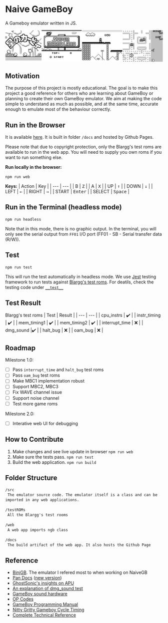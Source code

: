 # Naive GameBoy

A Gameboy emulator written in JS.

![banner](https://github.com/JNKKKK/NaiveGB/raw/master/banner.png)

## Motivation
The purpose of this project is mostly educational. The goal is to make this project a good reference for others who are learning about GameBoy or planning to create their own GameBoy emulator. We aim at making the code simple to understand as much as possible, and at the same time, accurate enough to emulate most of the behaviour correctly.

## Run in the Browser
It is available [here](https://jnkkkk.github.io/NaiveGB/). It is built in folder `/docs` and hosted by Github Pages.

Please note that due to copyright protection, only the Blargg's test roms are available to run in the web app. You will need to supply you own roms if you want to run something else.

**Run locally in the browser:**
```
npm run web
```
**Keys:**
| Action | Key |
| --- | --- |
| B | <kbd>Z</kbd> |
| A | <kbd>X</kbd> |
| UP | <kbd>↑</kbd> |
| DOWN | <kbd>↓</kbd> |
| LEFT | <kbd>←</kbd> |
| RIGHT | <kbd>→</kbd> |
| START | <kbd>Enter</kbd> |
| SELECT | <kbd>Space</kbd> |

## Run in the Terminal (headless mode)

```
npm run headless
```
Note that in this mode, there is no graphic output. In the terminal, you will only see the serial output from `FF01` I/O port (FF01 - SB - Serial transfer data (R/W)).

## Test
```
npm run test
```
This will run the test automatically in headless mode. We use [Jest](https://jestjs.io/) testing framework to run tests against [Blargg's test roms](https://gbdev.gg8.se/files/roms/blargg-gb-tests/). For deatils, check the testing code under [`__test__`](https://github.com/JNKKKK/NaiveGB/tree/master/__tests__)

## Test Result
Blargg's test roms
| Test | Result |
| --- | --- |
| cpu_instrs | ✔️ |
| instr_timing | ✔️ |
| mem_timing1 | ✔️ |
| mem_timing2 | ✔️ |
| interrupt_time | ❌ |
| dmg_sound |✔️ |
| halt_bug | ❌ |
| oam_bug | ❌ |

## Roadmap
Milestone 1.0:
- [ ] Pass `interrupt_time` and `halt_bug` test roms
- [ ] Pass `oam_bug` test roms
- [ ] Make MBC1 implementation robust
- [ ] Support MBC2, MBC3
- [ ] Fix WAVE channel issue
- [ ] Support noise channel
- [ ] Test more game roms

Milestone 2.0:
- [ ] Interative web UI for debugging



## How to Contribute
1. Make changes and see live update in browser `npm run web`
2. Make sure the tests pass. `npm run test`
3. Build the web application. `npm run build`

## Folder Structure
```
/src
 The emulator source code. The emulator itself is a class and can be imported in any web applications.
 
/testROMs
 All the Blargg's test rooms
 
/web
 A web app imports ngb class
 
/docs
 The build artifact of the web app. It also hosts the Github Page
```


## Reference
- [BinjGB](https://github.com/binji/binjgb). The emulator I refered most to when working on NaiveGB
- [Pan Docs](https://problemkaputt.de/pandocs.htm) ([new version](https://gbdev.io/pandocs/Specifications.html))
- [GhostSonic's insights on APU](https://www.reddit.com/r/EmuDev/comments/5gkwi5/gb_apu_sound_emulation/)
- [An explanation of dmg_sound test](https://forums.nesdev.org/viewtopic.php?t=13730)
- [GameBoy sound hardware](https://gbdev.gg8.se/wiki/articles/Gameboy_sound_hardware)
- [OP Codes](https://www.pastraiser.com/cpu/gameboy/gameboy_opcodes.html)
- [GameBoy Programming Manual](https://ia803208.us.archive.org/9/items/GameBoyProgManVer1.1/GameBoyProgManVer1.1.pdf)
- [Nitty Gritty Gameboy Cycle Timing](http://blog.kevtris.org/blogfiles/Nitty%20Gritty%20Gameboy%20VRAM%20Timing.txt)
- [Complete Technical Reference](https://gekkio.fi/files/gb-docs/gbctr.pdf)
